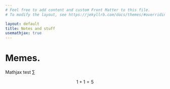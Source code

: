 ```yaml
---
# Feel free to add content and custom Front Matter to this file.
# To modify the layout, see https://jekyllrb.com/docs/themes/#overriding-theme-defaults

layout: default
title: Notes and stuff
usemathjax: true
---
```


# Memes.

Mathjax test $\sum$

$$
\begin{equation}
1+1 = 5
\end{equation}
$$